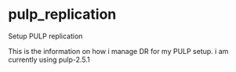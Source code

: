 # pulp_replication
Setup PULP replication

This is the information on how i manage DR for my PULP setup. i am currently using pulp-2.5.1
